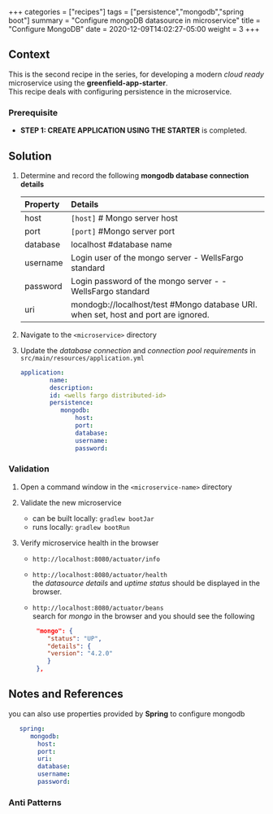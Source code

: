 +++
categories = ["recipes"]
tags = ["persistence","mongodb","spring boot"]
summary = "Configure mongoDB datasource in microservice"
title = "Configure MongoDB"
date = 2020-12-09T14:02:27-05:00
weight = 3
+++

## Context
This is the second recipe in the series, for developing a modern _cloud ready_ microservice using the **greenfield-app-starter**.  
This recipe deals with configuring persistence in the microservice.  

### Prerequisite

- **STEP 1: CREATE APPLICATION USING THE STARTER** is completed.

## Solution

1. Determine and record the following **mongodb database connection details** 

   | Property        | Details  |
      | :---          |    :----   | 
   | host  |  `[host]`  # Mongo server host |
   | port | `[port]` #Mongo server port   |
   | database | localhost #database  name  |
   | username | Login user of the mongo server - WellsFargo standard 
   | password | Login password of the mongo server - - WellsFargo standard
   | uri | mondogb://localhost/test #Mongo database URI. when set, host and port are ignored.
 
1. Navigate to the `<microservice>` directory
   
1. Update the _database connection_ and _connection pool requirements_ in `src/main/resources/application.yml`

   ```yml
   application:
           name:
           description:
           id: <wells fargo distributed-id>
           persistence:
              mongodb:
                  host:
                  port:
                  database:
                  username:
                  password:
    ```

### Validation

1. Open a command window in the `<microservice-name>` directory

1. Validate the new microservice
   - can be built locally: `gradlew bootJar`
   - runs locally: `gradlew bootRun`

1. Verify microservice health in the browser

   - `http://localhost:8080/actuator/info`
     
   - `http://localhost:8080/actuator/health`  
      the _datasource details_ and _uptime status_ should be displayed in the browser.
   
   - `http://localhost:8080/actuator/beans`  
     search for _mongo_ in the browser and you should see the following
     ```json
      "mongo": {
         "status": "UP",
         "details": {
         "version": "4.2.0"
         }
      },    
     ```

## Notes and References

  you can also use properties provided by **Spring** to configure mongodb
  ```yaml
     spring:
        mongodb:
          host:  
          port:    
          uri:    
          database:   
          username:
          password:
  ```

### Anti Patterns


